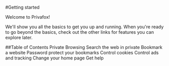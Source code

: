 #Getting started

Welcome to Privafox! 

We'll show you all the basics to get you up and running. When you're ready to go beyond the basics, check out the other links for features you can explore later.

##Table of Contents
Private Browsing
Search the web in private
Bookmark a website
Password protect your bookmarks
Control cookies
Control ads and tracking
Change your home page
Get help









